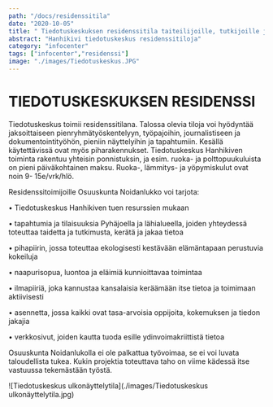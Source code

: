 ```yaml
---
path: "/docs/residenssitila"
date: "2020-10-05"
title: " Tiedotuskeskuksen residenssitila taiteilijoille, tutkijoille ja ryhmille"
abstract: "Hanhikivi tiedotuskeskus residenssitiloja"
category: "infocenter"
tags: ["infocenter","residenssi"]
image: "./images/Tiedotuskeskus.JPG"
---
```


# TIEDOTUSKESKUKSEN RESIDENSSI

Tiedotuskeskus toimii residenssitilana. Talossa olevia tiloja voi hyödyntää  jaksoittaiseen pienryhmätyöskentelyyn, työpajoihin, journalistiseen ja dokumentointityöhön, pieniin näyttelyihin ja tapahtumiin. Kesällä käytettävissä ovat myös piharakennukset. Tiedotuskeskus Hanhikiven toiminta rakentuu yhteisin ponnistuksin, ja esim. ruoka- ja polttopuukuluista on pieni päiväkohtainen maksu. Ruoka-, lämmitys- ja yöpymiskulut ovat noin 9- 15e/vrk/hlö.

Residenssitoimijoille Osuuskunta Noidanlukko voi tarjota:

• Tiedotuskeskus Hanhikiven tuen resurssien mukaan

• tapahtumia ja tilaisuuksia Pyhäjoella ja lähialueella, joiden yhteydessä toteuttaa taidetta ja tutkimusta, kerätä ja jakaa tietoa

• pihapiirin, jossa toteuttaa ekologisesti kestävään elämäntapaan perustuvia kokeiluja

• naapurisopua, luontoa ja eläimiä kunnioittavaa toimintaa

• ilmapiiriä, joka kannustaa kansalaisia keräämään itse tietoa ja toimimaan aktiivisesti

• asennetta, jossa kaikki ovat tasa-arvoisia oppijoita, kokemuksen ja tiedon jakajia

• verkkosivut, joiden kautta tuoda esille ydinvoimakriittistä tietoa

Osuuskunta Noidanlukolla ei ole palkattua työvoimaa, se ei voi luvata taloudellista tukea. Kukin projektia toteuttava taho on viime kädessä itse vastuussa tekemästään työstä.

![Tiedotuskeskus ulkonäyttelytila](./images/Tiedotuskeskus ulkonäyttelytila.jpg)

